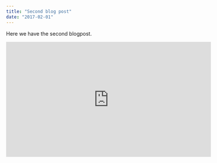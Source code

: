 ```yaml
---
title: "Second blog post"
date: "2017-02-01"
---
```


Here we have the second blogpost. 

<iframe width="560" height="315" src="https://www.youtube.com/embed/4n0xNbfJLR8" frameborder="0" allowfullscreen></iframe>